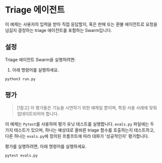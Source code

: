 # Triage 에이전트

이 예제는 사용자의 입력을 받아 직접 응답할지, 혹은 판매 또는 환불 에이전트로 요청을 넘길지 결정하는 triage 에이전트를 포함하는 Swarm입니다.

## 설정

Triage 에이전트 Swarm을 실행하려면:

1. 아래 명령어를 실행하세요.

```shell
python3 run.py
```

## 평가

> [!참고]
> 이 평가들은 기능을 시연하기 위한 예제일 뿐이며, 특정 사용 사례에 맞춰 업데이트되어야 합니다.

이 예제는 `Pytest`를 사용하여 평가 유닛 테스트를 실행합니다. `evals.py` 파일에는 두 가지 테스트가 있으며, 하나는 예상대로 올바른 triage 함수를 호출하는지 테스트하고, 다른 하나는 `evals.py`에 정의된 프롬프트에 따라 대화가 '성공적인지' 평가합니다.

평가를 실행하려면, 아래 명령어를 실행하세요.

```shell
pytest evals.py
```